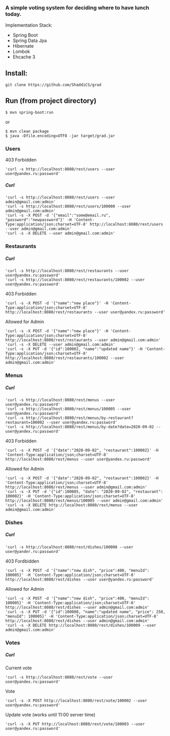 ### A simple voting system for deciding where to have lunch today. 

Implementation Stack:
- Spring Boot
- Spring Data Jpa
- Hibernate
- Lombok
- Ehcache 3

## Install:
```
git clone https://github.com/ShaddiCS/grad
```
## Run (from project directory)
```
$ mvn spring-boot:run
```

or
```
$ mvn clean package
$ java -Dfile.encoding=UTF8 -jar target/grad.jar
```

### Users
403 Forbidden
```
'curl -s http://localhost:8080/rest/users --user user@yandex.ru:password'
```
##### Curl
```
'curl -s http://localhost:8080/rest/users --user admin@gmail.com:admin'
'curl -s http://localhost:8080/rest/users/100000 --user admin@gmail.com:admin'
'curl -s -X POST -d '{"email":"some@email.ru", "password":"newpassword"}' -H 'Content-Type:application/json;charset=UTF-8' http://localhost:8080/rest/users --user admin@gmail.com:admin'
'curl -s -X DELETE --user admin@gmail.com:admin'
```

### Restaurants
##### Curl
```
'curl -s http://localhost:8080/rest/restaurants --user user@yandex.ru:password'
'curl -s http://localhost:8080/rest/restaurants/100002 --user user@yandex.ru:password'
```
403 Forbidden
```
'curl -s -X POST -d '{"name":"new place"}' -H 'Content-Type:application/json;charset=UTF-8' http://localhost:8080/rest/restaurants --user user@yandex.ru:password'
```
Allowed for Admin
```
'curl -s -X POST -d '{"name":"new place"}' -H 'Content-Type:application/json;charset=UTF-8' http://localhost:8080/rest/restaurants --user admin@gmail.com:admin'
'curl -s -X DELETE --user admin@gmail.com:admin'
'curl -s -X PUT -d '{"id":100002, "name":"updated name"}' -H 'Content-Type:application/json;charset=UTF-8' http://localhost:8080/rest/restaurants/100002 --user admin@gmail.com:admin'
```

### Menus
##### Curl
```
'curl -s http://localhost:8080/rest/menus --user user@yandex.ru:password'
'curl -s http://localhost:8080/rest/menus/100005 --user user@yandex.ru:password'
'curl -s http://localhost:8080/rest/menus/by-restaurant?restaurant=100002 --user user@yandex.ru:password'
'curl -s http://localhost:8080/rest/menus/by-date?date=2020-09-02 --user@yandex.ru:password'
```
403 Forbidden
```
'curl -s -X POST -d '{"date":"2020-09-02", "restaurant":100002}' -H 'Content-Type:application/json;charset=UTF-8' http://localhost:8080/rest/menus --user user@yandex.ru:password'
```
Allowed for Admin
```
'curl -s -X POST -d '{"date":"2020-09-02", "restaurant":100002}' -H 'Content-Type:application/json;charset=UTF-8' http://localhost:8080/rest/menus --user admin@gmail.com:admin'
'curl -s -X PUT -d '{"id":100005, "date": "2020-09-02", "restaurant": 100002}' -H 'Content-Type:application/json;charset=UTF-8' http://localhost:8080/rest/menus/100005 --user admin@gmail.com:admin'
'curl -s -X DELETE http://localhost:8080/rest/menus --user admin@gmail.com:admin'
```

### Dishes
##### Curl
```
'curl -s http://localhost:8080/rest/dishes/100008 --user user@yander.ru:password'
```
403 Fordbidden
```
'curl -s -X POST -d '{"name":"new dish", "price":400, "menuId": 100005}' -H 'Content-Type:application/json;charset=UTF-8' http://localhost:8080/rest/dishes --user user@yandex.ru:password'
```
Allowed for Admin
```
'curl -s -X POST -d '{"name":"new dish", "price":400, "menuId": 100005}' -H 'Content-Type:application/json;charset=UTF-8' http://localhost:8080/rest/dishes --user admin@gmail.com:admin'
'curl -s -X PUT -d '{"id":100008, "name":"updated name", "price": 250, "menuId": 100005}' -H 'Content-Type:application/json;charset=UTF-8' http://localhost:8080/rest/dishes --user admin@gmail.com:admin'
'curl -s -X DELETE http://localhost:8080/rest/dishes/100009 --user admin@gmail.com:admin'
```

### Votes
##### Curl
Current vote
```
'curl -s http://localhost:8080/rest/vote --user user@yandex.ru:password'
```
Vote
```
'curl -s -X POST http://localhost:8080/rest/vote/100002 --user user@yandex.ru:password'
```
Update vote (works until 11:00 server time)
```
'curl -s -X PUT http://localhost:8080/rest/vote/100003 --user user@yandex.ru:password'
```



